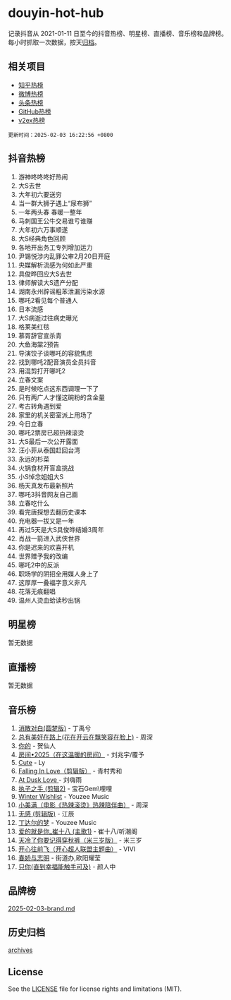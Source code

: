 # douyin-hot-hub

记录抖音从 2021-01-11 日至今的抖音热榜、明星榜、直播榜、音乐榜和品牌榜。每小时抓取一次数据，按天[归档](archives)。

## 相关项目

- [知乎热榜](https://github.com/lonnyzhang423/zhihu-hot-hub)
- [微博热榜](https://github.com/lonnyzhang423/weibo-hot-hub)
- [头条热榜](https://github.com/lonnyzhang423/toutiao-hot-hub)
- [GitHub热榜](https://github.com/lonnyzhang423/github-hot-hub)
- [v2ex热榜](https://github.com/lonnyzhang423/v2ex-hot-hub)


`更新时间：2025-02-03 16:22:56 +0800`

## 抖音热榜

1. 游神咚咚咚好热闹
1. 大S去世
1. 大年初六要送穷
1. 当一群大狮子遇上“尿布狮”
1. 一年两头春 春暖一整年
1. 马刺国王公牛交易谁亏谁赚
1. 大年初六万事顺遂
1. 大S经典角色回顾
1. 各地开出务工专列增加运力
1. 尹锡悦涉内乱罪公审2月20日开庭
1. 央媒解析流感为何如此严重
1. 具俊晔回应大S去世
1. 律师解读大S遗产分配
1. 湖南永州辟谣粗苯泄漏污染水源
1. 哪吒2看见每个普通人
1. 日本流感
1. 大S病逝过往病史曝光
1. 格莱美红毯
1. 慕胥辞官宣杀青
1. 大鱼海棠2预告
1. 导演饺子谈哪吒的容貌焦虑
1. 找到哪吒2配音演员全员抖音
1. 用混剪打开哪吒2
1. 立春文案
1. 是时候吃点这东西调理一下了
1. 只有两广人才懂这碗粉的含金量
1. 考古转角遇到爱
1. 家里的机关密室派上用场了
1. 今日立春
1. 哪吒2票房已超热辣滚烫
1. 大S最后一次公开露面
1. 汪小菲从泰国赶回台湾
1. 永远的杉菜
1. 火锅食材开盲盒挑战
1. 小S悼念姐姐大S
1. 杨天真发布最新照片
1. 哪吒3抖音网友自己画
1. 立春吃什么
1. 看完唐探想去翻历史课本
1. 充电器一拔又是一年
1. 再过5天是大S具俊晔结婚3周年
1. 肖战一箭进入武侠世界
1. 你是迟来的欢喜开机
1. 世界赠予我的改编
1. 哪吒2中的反派
1. 职场学的阴招全用媒人身上了
1. 这厚厚一叠福字意义非凡
1. 花落无痕翻唱
1. 温州人烫血蛤读秒出锅

## 明星榜

暂无数据

## 直播榜

暂无数据

## 音乐榜

1. [消散对白(圆梦版)](https://sf5-hl-cdn-tos.douyinstatic.com/obj/tos-cn-ve-2774/og4jB5I5IizzoZVAAAzWgBMAsMDWoArfwBOiFs) - 丁禹兮
1. [总有美好在路上(花在开云在飘笑容在脸上)](https://sf5-hl-cdn-tos.douyinstatic.com/obj/tos-cn-ve-2774/oU5u7NwtfBIvaNhoQBszOvAlRiAoiWAVVyBMq4) - 周深
1. [你的](https://sf5-hl-cdn-tos.douyinstatic.com/obj/tos-cn-ve-2774/oYuIeKf42jB7sEV6B2upMdpYAgfrQWj0FeRegh) - 贺仙人
1. [房间•2025（在这温暖的房间）](https://sf3-cdn-tos.douyinstatic.com/obj/tos-cn-ve-2774/oMzJcnT8BgIetASeBfwfEeBQVNfACiCifhfZP7g) - 刘兆宇/覆予
1. [Cute](https://sf5-hl-cdn-tos.douyinstatic.com/obj/tos-cn-ve-2774/o4IbIzHWKAAB4wsS5qMBRiiAlEBGTpQRNfFvuo) - Ly
1. [Falling In Love（剪辑版）](https://sf5-hl-cdn-tos.douyinstatic.com/obj/tos-cn-ve-2774/o8ajpA8zzgBPahbBIO8AcKGBLJezFCRd1wfP9f) - 青村秀和
1. [ At Dusk  Love ](https://sf5-hl-cdn-tos.douyinstatic.com/obj/tos-cn-ve-2774/o8CrpCf5CaYgI4ZrtQgMQAFEfuGqNnRSDQAPBc) - 刘嗨雨
1. [执子之手 (剪辑2)](https://sf5-hl-cdn-tos.douyinstatic.com/obj/tos-cn-ve-2774/oUoZLQjCc31XzqsBnBQUNgeKtYPBcgbFDwtfcu) - 宝石Gem\哩哩
1. [Winter Wishlist](https://sf5-hl-cdn-tos.douyinstatic.com/obj/tos-cn-ve-2774/oIIgUOeamCFCVAzxN6MFRLIBlLGpUqQxeeHrLE) - Youzee Music
1. [小美满（电影《热辣滚烫》热辣陪伴曲）](https://sf6-cdn-tos.douyinstatic.com/obj/tos-cn-ve-2774/o0GAn2lSgfZIDUgtevCGDQYnFg4CwnrBaxbTZL) - 周深
1. [无感 (剪辑版)](https://sf5-hl-cdn-tos.douyinstatic.com/obj/tos-cn-ve-2774/o0eIsUzJBDlQaQFC5OFlgbMEZC1TFYBftOBn6p) - 江辰
1. [丁达尔的梦](https://sf5-hl-cdn-tos.douyinstatic.com/obj/tos-cn-ve-2774/oMU3WirUZBVQkAC9ccG5P2IQirziZM2RTInUY) - Youzee Music
1. [爱的就是你_崔十八 (主歌1)](https://sf5-hl-cdn-tos.douyinstatic.com/obj/tos-cn-ve-2774/oI5BO5DhFZ6UTcNCnZaOCBLtZ7WIMQGfgnXf5E) - 崔十八/听潮阁
1. [天冷了你要记得穿秋裤（米三岁版）](https://sf5-hl-cdn-tos.douyinstatic.com/obj/tos-cn-ve-2774/oQlIwVIDWiZ6BQilAorS7MA0AgCkQDvcZAdm1) - 米三岁
1. [开心往前飞（开心超人联盟主题曲）](https://sf5-hl-cdn-tos.douyinstatic.com/obj/tos-cn-ve-2774/9d8fb7c82cf1421fb93a9fe925275e0a) - VIVI
1. [春娇与志明](https://sf5-hl-cdn-tos.douyinstatic.com/obj/tos-cn-ve-2774/e530d8fceb7044b39707d7f9ff54add1) - 街道办,欧阳耀莹
1. [只你(直到幸福能触手可及)](https://sf5-hl-cdn-tos.douyinstatic.com/obj/tos-cn-ve-2774/o0lBkRDzFTeaVSUz3ZZSCBVtZ5DIMQGfgmEAuE) - 颜人中

## 品牌榜

[2025-02-03-brand.md](archives/2025-02-03-brand.md)

## 历史归档

[archives](archives)

## License

See the [LICENSE](LICENSE) file for license rights and limitations (MIT).
